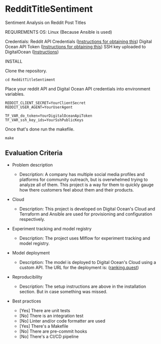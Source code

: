 # RedditTitleSentiment
Sentiment Analysis on Reddit Post Titles



REQUIREMENTS
OS:
Linux (Because Ansible is used)

Credentials:
Reddit API Credentials ([Instructions for obtaining this](https://github.com/reddit-archive/reddit/wiki/OAuth2))
Digital Ocean API Token ([Instructions for obtaining this](https://docs.digitalocean.com/reference/api/create-personal-access-token/))
SSH key uploaded to DigitalOcean ([Instructions](https://docs.digitalocean.com/platform/teams/how-to/upload-ssh-keys/))


INSTALL

Clone the repository.

```https://github.com/gishoo/RedditTitleSentiment
cd RedditTitleSentiment
```

Place your reddit API and Digital Ocean API credentials into environment variables. 

```REDDIT_CLIENT_ID=YourClientID
REDDIT_CLIENT_SECRET=YourClientSecret
REDDIT_USER_AGENT=YourUserAgent
```

```
TF_VAR_do_token=YourDigitalOceanApiToken
TF_VAR_ssh_key_ids=YourSshPublicKeys
```

Once that's done run the makefile.

```make```

## Evaluation Criteria

* Problem description
    * Description: A company has multiple social media profiles and platforms for community outreach, but is overwhelmed trying to analyze all of them. This project is a way for them to quickly gauge how there customers feel about them and their products. 

* Cloud
    * Description: This project is developed on Digital Ocean's Cloud and Terraform and Ansible are used for provisioning and configuration respectively. 

* Experiment tracking and model registry
    * Description: The project uses Mlflow for experiment tracking and model registry.  

* Model deployment
    * Description: The model is deployed to Digital Ocean's Cloud using a custom API.
    The URL for the deployment is: ([ranking.quest](http://ranking.quest))

* Reproducibility
    * Description: The setup instructions are above in the installation section. But in case something was missed. 

* Best practices
    * [Yes] There are unit tests 
    * [No] There is an integration test 
    * [No] Linter and/or code formatter are used
    * [Yes] There's a Makefile
    * [No] There are pre-commit hooks 
    * [No] There's a CI/CD pipeline